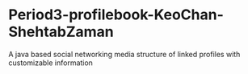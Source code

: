 Period3-profilebook-KeoChan-ShehtabZaman
========================================

A java based social networking media structure of linked profiles with customizable information 
